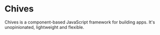 # Chives
Chives is a component-based JavaScript framework for building apps. It's unopinionated, lightweight and flexible. 
